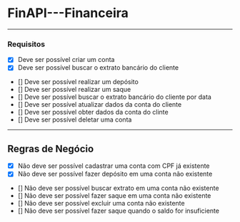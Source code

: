 # FinAPI---Financeira

---

### Requisitos

- [X] Deve ser possível criar um conta
- [X] Deve ser possível buscar o extrato bancário do cliente
- [] Deve ser possível realizar um depósito
- [] Deve ser possível realizar um saque
- [] Deve ser possível buscar o extrato bancário do cliente por data
- [] Deve ser possível atualizar dados da conta do cliente
- [] Deve ser possível obter dados da conta do clinte
- [] Deve ser possível deletar uma conta

___

## Regras de Negócio

- [X] Não deve ser possível cadastrar uma conta com CPF já existente
- [X] Não deve ser possível fazer depósito em uma conta não existente
- [] Não deve ser possível buscar extrato em uma conta não existente
- [] Não deve ser possível fazer saque em uma conta não existente
- [] Não deve ser possível excluir uma conta não existente
- [] Não deve ser possível fazer saque quando o saldo for insuficiente